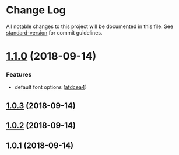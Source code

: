 # Change Log

All notable changes to this project will be documented in this file. See [standard-version](https://github.com/conventional-changelog/standard-version) for commit guidelines.

<a name="1.1.0"></a>
# [1.1.0](https://github.com/daliborgogic/font-loading/compare/v1.0.3...v1.1.0) (2018-09-14)


### Features

* default font options ([afdcea4](https://github.com/daliborgogic/font-loading/commit/afdcea4))



<a name="1.0.3"></a>
## [1.0.3](https://github.com/daliborgogic/font-loading/compare/v1.0.2...v1.0.3) (2018-09-14)



<a name="1.0.2"></a>
## [1.0.2](https://github.com/daliborgogic/font-loading/compare/v1.0.1...v1.0.2) (2018-09-14)



<a name="1.0.1"></a>
## 1.0.1 (2018-09-14)
